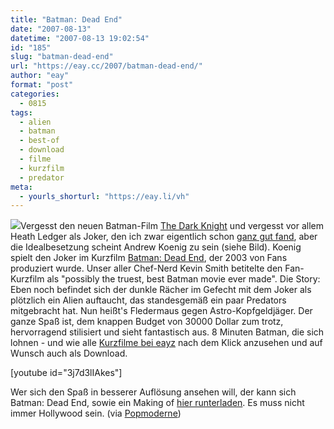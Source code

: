 ```yaml
---
title: "Batman: Dead End"
date: "2007-08-13"
datetime: "2007-08-13 19:02:54"
id: "185"
slug: "batman-dead-end"
url: "https://eay.cc/2007/batman-dead-end/"
author: "eay"
format: "post"
categories:
  - 0815
tags:
  - alien
  - batman
  - best-of
  - download
  - filme
  - kurzfilm
  - predator
meta:
  - yourls_shorturl: "https://eay.li/vh"
---
```


![](/uploads/2007/batmandeadend.jpg)Vergesst den neuen Batman-Film [The Dark Knight](http://www.imdb.com/title/tt0468569/) und vergesst vor allem Heath Ledger als Joker, den ich zwar eigentlich schon [ganz gut fand](//eay.cc/2007/furchteinfloessender-clown/), aber die Idealbesetzung scheint Andrew Koenig zu sein (siehe Bild). Koenig spielt den Joker im Kurzfilm [Batman: Dead End](http://www.imdb.com/title/tt0374526/), der 2003 von Fans produziert wurde. Unser aller Chef-Nerd Kevin Smith betitelte den Fan-Kurzfilm als "possibly the truest, best Batman movie ever made". Die Story: Eben noch befindet sich der dunkle Rächer im Gefecht mit dem Joker als plötzlich ein Alien auftaucht, das standesgemäß ein paar Predators mitgebracht hat. Nun heißt's Fledermaus gegen Astro-Kopfgeldjäger. Der ganze Spaß ist, dem knappen Budget von 30000 Dollar zum trotz, hervorragend stilisiert und sieht fantastisch aus. 8 Minuten Batman, die sich lohnen - und wie alle [Kurzfilme bei eayz](//eay.cc/tag/kurzfilm) nach dem Klick anzusehen und auf Wunsch auch als Download.

\[youtube id="3j7d3lIAkes"\]

Wer sich den Spaß in besserer Auflösung ansehen will, der kann sich Batman: Dead End, sowie ein Making of [hier runterladen](http://www.theforce.net/fanfilms/nonsw/batman_deadend/index.asp). Es muss nicht immer Hollywood sein. (via [Popmoderne](http://news.antville.org/stories/1673870/))

